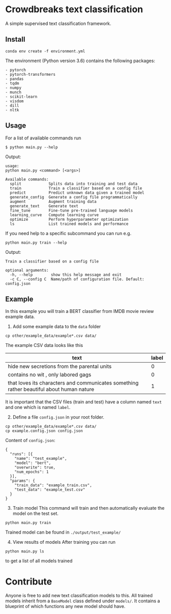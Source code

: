 # Crowdbreaks text classification 
A simple supervised text classification framework.

## Install
```
conda env create -f environment.yml
```

The environment (Python version 3.6) contains the following packages:
```
- pytorch
- pytorch-transformers
- pandas
- tqdm
- numpy
- munch
- scikit-learn
- visdom
- dill
- nltk
```


## Usage
For a list of available commands run 
```
$ python main.py --help
```
Output:
```
usage: 
python main.py <command> [<args>]

Available commands:
  split            Splits data into training and test data
  train            Train a classifier based on a config file
  predict          Predict unknown data given a trained model
  generate_config  Generate a config file programmatically
  augment          Augment training data
  generate_text    Generate text
  fine_tune        Fine-tune pre-trained language models
  learning_curve   Compute learning curve
  optimize         Perform hyperparameter optimization
  ls               List trained models and performance
```

If you need help to a specific subcommand you can run e.g.
```
python main.py train --help
```
Output:
```
Train a classifier based on a config file

optional arguments:
  -h, --help        show this help message and exit
  -c C, --config C  Name/path of configuration file. Default: config.json
```


## Example
In this example you will train a BERT classifier from IMDB movie review example data.

1) Add some example data to the `data` folder
```
cp other/example_data/example*.csv data/
```
The example CSV data looks like this

text | label 
---- | -----
hide new secretions from the parental units | 0 |
contains no wit , only labored gags |  0 |
that loves its characters and communicates something rather beautiful about human nature | 1 |

It is important that the CSV files (train and test) have a column named `text` and one which is named `label`.

2) Define a file `config.json` in your root folder.
```
cp other/example_data/example*.csv data/
cp example.config.json config.json
```
Content of `config.json`:
```
{
  "runs": [{
    "name": "test_example",
    "model": "bert",
    "overwrite": true,
    "num_epochs": 1
  }],
  "params": {
    "train_data": "example_train.csv",
    "test_data": "example_test.csv"
  }
}
```

3) Train model
This command will train and then automatically evaluate the model on the test set.
```
python main.py train
```
Trained model can be found in `./output/test_example/`

4) View results of models
After training you can run 
```
python main.py ls
```
to get a list of all models trained

# Contribute
Anyone is free to add new text classification models to this. All trained models inherit from a `BaseModel` class defined under `models/`. It contains a blueprint of which functions any new model should have.

